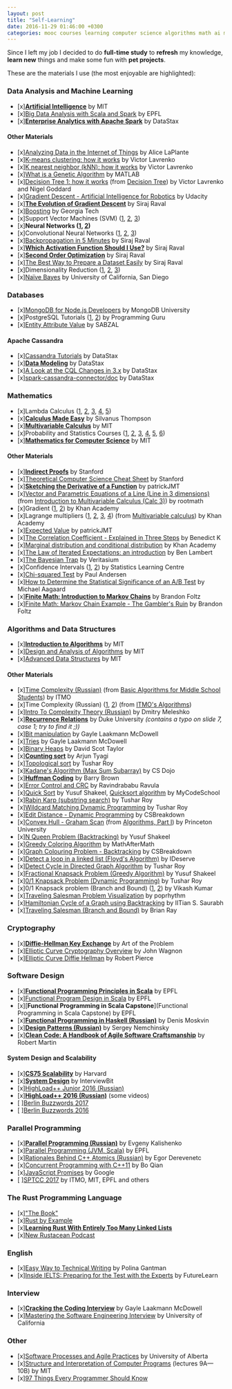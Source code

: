 ```yaml
---
layout: post
title: "Self-Learning"
date: 2016-11-29 01:46:00 +0300
categories: mooc courses learning computer science algorithms math ai ml
---
```


Since I left my job I decided to do **full-time study** to **refresh** my knowledge, **learn new** things and make some fun with **pet projects**.

These are the materials I use (the most enjoyable are highlighted):

### Data Analysis and Machine Learning
- [x][**Artificial Intelligence**](https://www.youtube.com/playlist?list=PLUl4u3cNGP63gFHB6xb-kVBiQHYe_4hSi) by MIT
- [x][Big Data Analysis with Scala and Spark](https://www.coursera.org/learn/big-data-analysys) by EPFL
- [x][**Enterprise Analytics with Apache Spark**](https://academy.datastax.com/resources/getting-started-apache-spark) by DataStax

#### Other Materials
- [x][Analyzing Data in the Internet of Things](http://www.oreilly.com/data/free/analyzing-data-in-the-internet-of-things.csp) by Alice LaPlante
- [x][K-means clustering: how it works](https://www.youtube.com/watch?v=_aWzGGNrcic) by Victor Lavrenko
- [x][K nearest neighbor (kNN): how it works](https://www.youtube.com/watch?v=k_7gMp5wh5A) by Victor Lavrenko
- [x][What is a Genetic Algorithm](https://www.youtube.com/watch?v=1i8muvzZkPw) by MATLAB
- [x][Decision Tree 1: how it works](https://www.youtube.com/watch?v=eKD5gxPPeY0) (from [Decision Tree](https://www.youtube.com/playlist?list=PLBv09BD7ez_4temBw7vLA19p3tdQH6FYO)) by Victor Lavrenko and Nigel Goddard
- [x][Gradient Descent - Artificial Intelligence for Robotics](https://www.youtube.com/watch?v=umAeJ7LMCfU) by Udacity
- [x][**The Evolution of Gradient Descent**](https://www.youtube.com/watch?v=nhqo0u1a6fw) by Siraj Raval
- [x][Boosting](https://www.youtube.com/watch?v=GM3CDQfQ4sw) by Georgia Tech
- [x]Support Vector Machines (SVM) ([1](https://www.youtube.com/watch?v=5zRmhOUjjGY), [2](https://www.youtube.com/watch?v=g8D5YL6cOSE&list=PL2-dafEMk2A7mu0bSksCGMJEmeddU_H4D), [3](https://www.youtube.com/watch?v=SSu00IRRraY&t=4m20s))
- [x]**Neural Networks ([1](https://www.youtube.com/watch?v=ILsA4nyG7I0), [2](https://www.youtube.com/watch?v=h3l4qz76JhQ))**
- [x]Convolutional Neural Networks ([1](https://www.youtube.com/watch?v=C_zFhWdM4ic), [2](https://www.youtube.com/watch?v=py5byOOHZM8), [3](https://www.youtube.com/watch?v=FmpDIaiMIeA))
- [x][Backpropagation in 5 Minutes](https://www.youtube.com/watch?v=q555kfIFUCM) by Siraj Raval
- [x][**Which Activation Function Should I Use?**](https://www.youtube.com/watch?v=-7scQpJT7uo) by Siraj Raval
- [x][**Second Order Optimization**](https://www.youtube.com/watch?v=UIFMLK2nj_w&list=PL2-dafEMk2A7mu0bSksCGMJEmeddU_H4D&t=3m34s) by Siraj Raval
- [x][The Best Way to Prepare a Dataset Easily](https://www.youtube.com/watch?v=0xVqLJe9_CY) by Siraj Raval
- [x]Dimensionality Reduction ([1](https://www.youtube.com/watch?v=yLdOS6xyM_Q), [2](https://www.youtube.com/watch?v=yQsOFWqpjkE&t=4m54s), [3](https://www.youtube.com/watch?v=_UVHneBUBW0))
- [x][Naïve Bayes](https://www.coursera.org/learn/big-data-machine-learning/lecture/RxaqT/naive-bayes) by University of California, San Diego

### Databases
- [x][MongoDB for Node.js Developers](https://university.mongodb.com/courses/M101JS/about) by MongoDB University
- [x]PostgreSQL Tutorials ([1](https://www.youtube.com/playlist?list=PLk1kxccoEnNEtwGZW-3KAcAlhI_Guwh8x), [2](https://www.youtube.com/playlist?list=PLk1kxccoEnNHlAR2ggnzIkOc7jxqI-_w2)) by Programming Guru
- [x][Entity Attribute Value](https://www.youtube.com/watch?v=X5Q9G3pa7I4) by SABZAL

#### Apache Cassandra
- [x][Cassandra Tutorials](https://www.youtube.com/playlist?list=PL3E5AC388940EEC0A) by DataStax
- [x][**Data Modeling**](https://academy.datastax.com/resources/ds220-data-modeling) by DataStax
- [x][A Look at the CQL Changes in 3.x](https://www.youtube.com/watch?v=hcbSVj-7lF0) by DataStax
- [x][spark-cassandra-connector/doc](https://github.com/datastax/spark-cassandra-connector/tree/master/doc) by DataStax

### Mathematics
- [x]Lambda Calculus ([1](https://www.youtube.com/watch?v=S_WzF6BHadc), [2](https://www.youtube.com/watch?v=bEnFk_FBi3E), [3](https://www.youtube.com/watch?v=v1IlyzxP6Sg), [4](https://www.youtube.com/watch?v=Mg1pxUKeWCk), [5](https://www.youtube.com/watch?v=3h0-p4SDHig))
- [x][**Calculus Made Easy**](https://www.amazon.com/Calculus-Made-Easy-Silvanus-Thompson/dp/0312185480) by Silvanus Thompson
- [x][**Multivariable Calculus**](https://www.youtube.com/playlist?list=PL4C4C8A7D06566F38) by MIT
- [x]Probability and Statistics Courses ([1](https://www.youtube.com/playlist?list=PLLssT5z_DsK_WYzNXVjT695FdxRxvlSF8), [2](https://www.youtube.com/playlist?list=PLC58778F28211FA19), [3](https://www.youtube.com/playlist?list=PL1328115D3D8A2566), [4](https://www.edx.org/course/introduction-probability-science-mitx-6-041x-2), [5](https://www.youtube.com/playlist?list=PLLZJnRRqNP6fowumBRW3IYS7odqNkXFQT), [6](https://www.youtube.com/playlist?list=PLD01983098F7E77B7))
- [x][**Mathematics for Computer Science**](https://www.youtube.com/playlist?list=PLB7540DEDD482705B) by MIT

#### Other Materials
- [x][**Indirect Proofs**](https://web.stanford.edu/class/archive/cs/cs103/cs103.1132/lectures/02/Small02.pdf) by Stanford
- [x][Theoretical Computer Science Cheat Sheet](http://web.stanford.edu/~liszt90/acm/cheatsheet.pdf) by Stanford
- [x][**Sketching the Derivative of a Function**](https://www.youtube.com/watch?v=QoTGPUArfTI) by patrickJMT
- [x][Vector and Parametric Equations of a Line (Line in 3 dimensions)](https://www.youtube.com/watch?v=PyPp4QvQY3Q) (from [Introduction to Multivariable Calculus (Calc 3)](https://www.youtube.com/playlist?list=PLQ5YRQFsUCPuP9cyS7_YP_QCWQYd515Gp)) by rootmath
- [x]Gradient ([1](https://www.youtube.com/watch?v=tIpKfDc295M), [2](https://www.youtube.com/watch?v=_-02ze7tf08)) by Khan Academy
- [x]Lagrange multipliers ([1](https://www.youtube.com/watch?v=yuqB-d5MjZA), [2](https://www.youtube.com/watch?v=aep6lwPqm6I), [3](https://www.youtube.com/watch?v=hQ4UNu1P2kw), [4](https://www.youtube.com/watch?v=m-G3K2GPmEQ)) (from [Multivariable calculus](https://www.youtube.com/playlist?list=PLSQl0a2vh4HC5feHa6Rc5c0wbRTx56nF7)) by Khan Academy
- [x][Expected Value](https://www.youtube.com/watch?v=DAjVAEDil_Q) by patrickJMT
- [x][The Correlation Coefficient - Explained in Three Steps](https://www.youtube.com/watch?v=ugd4k3dC_8Y) by Benedict K
- [x][Marginal distribution and conditional distribution](https://www.youtube.com/watch?v=CAXQvTKP8sg) by Khan Academy
- [x][The Law of Iterated Expectations: an introduction](https://www.youtube.com/watch?v=Ki2HpTCPwhM) by Ben Lambert
- [x][The Bayesian Trap](https://www.youtube.com/watch?v=R13BD8qKeTg) by Veritasium
- [x]Confidence Intervals ([1](https://www.youtube.com/watch?v=tFWsuO9f74o), [2](https://www.youtube.com/watch?v=s4SRdaTycaw)) by Statistics Learning Centre
- [x][Chi-squared Test](https://www.youtube.com/watch?v=WXPBoFDqNVk) by Paul Andersen
- [x][How to Determine the Statistical Significance of an A/B Test](https://www.youtube.com/watch?v=AuQXipyv520) by Michael Aagaard
- [x][**Finite Math: Introduction to Markov Chains**](https://www.youtube.com/watch?v=tYaW-1kzTZI&index=24&list=PLIeGtxpvyG-KxMqY8wJ0KoY3ujxf0C856) by Brandon Foltz
- [x][Finite Math: Markov Chain Example - The Gambler's Ruin](https://www.youtube.com/watch?v=afIhgiHVnj0) by Brandon Foltz

### Algorithms and Data Structures
- [x][**Introduction to Algorithms**](https://www.youtube.com/playlist?list=PLUl4u3cNGP61Oq3tWYp6V_F-5jb5L2iHb) by MIT
- [x][Design and Analysis of Algorithms](https://www.youtube.com/playlist?list=PLUl4u3cNGP6317WaSNfmCvGym2ucw3oGp) by MIT
- [x][Advanced Data Structures](https://www.youtube.com/playlist?list=PLUl4u3cNGP61hsJNdULdudlRL493b-XZf) by MIT

#### Other Materials
- [x][Time Complexity (Russian)](https://www.youtube.com/watch?v=IsaS0NmgXlg) (from [Basic Algorithms for Middle School Students](https://www.youtube.com/playlist?list=PLDrmKwRSNx7KcHxyf9hSmF3fTLKSwujkM)) by ITMO
- [x]Time Complexity (Russian) ([1](http://video-storage.openedu.ru/video/sd/0083/PADS-l3atejl24g.mp4), [2](http://video-storage.openedu.ru/video/sd/0083/PADS-007o20mha9.mp4)) (from [ITMO's Algorithms](https://openedu.ru/course/ITMOUniversity/PADS/))
- [x][Intro To Complexity Theory (Russian)](https://www.youtube.com/watch?v=KqDey-zRl6M) by Dmitry Meleshko
- [x][**Recurrence Relations**](https://users.cs.duke.edu/~reif/courses/alglectures/skiena.lectures/lecture3.pdf) by Duke University *(contains a typo on slide 7, case 1; try to find it ;))*
- [x][Bit manipulation](https://www.youtube.com/watch?v=NLKQEOgBAnw) by Gayle Laakmann McDowell
- [x][Tries](https://www.youtube.com/watch?v=zIjfhVPRZCg) by Gayle Laakmann McDowell
- [x][Binary Heaps](https://www.youtube.com/playlist?list=PLSVu1-lON6Lwqj5nDqg8YyD7f4tjLMMBN) by David Scot Taylor
- [x][**Counting sort**](https://www.youtube.com/watch?v=7zuGmKfUt7s) by Arjun Tyagi
- [x][Topological sort](https://www.youtube.com/watch?v=ddTC4Zovtbc) by Tushar Roy
- [x][Kadane's Algorithm (Max Sum Subarray)](https://www.youtube.com/watch?v=86CQq3pKSUw) by CS Dojo
- [x][**Huffman Coding**](https://www.youtube.com/watch?v=ZdooBTdW5bM) by Barry Brown
- [x][Error Control and CRC](https://www.youtube.com/watch?v=LL2QpP4k_HE) by Ravindrababu Ravula
- [x][Quick Sort](https://www.youtube.com/watch?v=3OLTJlwyIqQ) by Yusuf Shakeel, [Quicksort algorithm](https://www.youtube.com/watch?v=COk73cpQbFQ) by MyCodeSchool
- [x][Rabin Karp (substring search)](https://www.youtube.com/watch?v=H4VrKHVG5qI) by Tushar Roy
- [x][Wildcard Matching Dynamic Programming](https://www.youtube.com/watch?v=3ZDZ-N0EPV0) by Tushar Roy
- [x][Edit Distance - Dynamic Programming](https://www.youtube.com/watch?v=xFd5P9nyhTw) by CSBreakdown
- [x][Convex Hull - Graham Scan](https://www.youtube.com/watch?v=0HZaRu5IupM) (from [Algorithms, Part I](https://www.coursera.org/learn/introduction-to-algorithms)) by Princeton University
- [x][N Queen Problem (Backtracking)](https://www.youtube.com/watch?v=lTPIX2Ywo3U) by Yusuf Shakeel
- [x][Greedy Coloring Algorithm](https://www.youtube.com/watch?v=vGjsi8NIpSE) by MathAfterMath
- [x][Graph Colouring Problem - Backtracking](https://www.youtube.com/watch?v=miCYGGrTwFU) by CSBreakdown
- [x][Detect a loop in a linked list (Floyd's Algorithm)](https://www.youtube.com/watch?v=apIw0Opq5nk) by IDeserve
- [x][Detect Cycle in Directed Graph Algorithm](https://www.youtube.com/watch?v=rKQaZuoUR4M) by Tushar Roy
- [x][Fractional Knapsack Problem (Greedy Algorithm)](https://www.youtube.com/watch?v=_08myilrxq8) by Yusuf Shakeel
- [x][0/1 Knapsack Problem (Dynamic Programming)](https://www.youtube.com/watch?v=8LusJS5-AGo) by Tushar Roy
- [x]0/1 Knapsack problem (Branch and Bound) ([1](https://www.youtube.com/watch?v=slayHO7gKEQ), [2](https://www.youtube.com/watch?v=qwC7bS_pBMs)) by Vikash Kumar
- [x][Traveling Salesman Problem Visualization](https://www.youtube.com/watch?v=SC5CX8drAtU) by poprhythm
- [x][Hamiltonian Cycle of a Graph using Backtracking](https://www.youtube.com/watch?v=naYLw94Qi6U) by IITian S. Saurabh
- [x][Traveling Salesman (Branch and Bound)](https://www.youtube.com/watch?v=JQW-0d1-Ttw) by Brian Ray

### Cryptography
- [x][**Diffie-Hellman Key Exchange**](https://www.youtube.com/watch?v=YEBfamv-_do) by Art of the Problem
- [x][Elliptic Curve Cryptography Overview](https://www.youtube.com/watch?v=dCvB-mhkT0w) by John Wagnon
- [x][Elliptic Curve Diffie Hellman](https://www.youtube.com/watch?v=F3zzNa42-tQ) by Robert Pierce

### Software Design
- [x][**Functional Programming Principles in Scala**](https://www.coursera.org/learn/progfun1) by EPFL
- [x][Functional Program Design in Scala](https://www.coursera.org/learn/progfun2) by EPFL
- [x][**Functional Programming in Scala Capstone**](Functional Programming in Scala Capstone) by EPFL
- [x][**Functional Programming in Haskell (Russian)**](https://stepik.org/course/Функциональное-программирование-на-языке-Haskell-75) by Denis Moskvin
- [x][**Design Patterns (Russian)**](https://www.youtube.com/playlist?list=PLmqFxxywkatStbd9hdzVOS1hZa9dc56k4) by Sergey Nemchinsky
- [x][**Clean Code: A Handbook of Agile Software Craftsmanship**](https://www.amazon.com/Clean-Code-Handbook-Software-Craftsmanship/dp/0132350882) by Robert Martin

#### System Design and Scalability
- [x][**CS75 Scalability**](https://www.youtube.com/watch?v=-W9F__D3oY4) by Harvard
- [x][**System Design**](https://www.interviewbit.com/courses/system-design) by InterviewBit
- [x][HighLoad++ Junior 2016 (Russian)](https://www.youtube.com/playlist?list=PLH-XmS0lSi_wqiZEPsRCjRsVxWQSasTnP)
- [x][**HighLoad++ 2016 (Russian)**](https://www.youtube.com/playlist?list=PLH-XmS0lSi_yLq2XS2Y1DScY6NPbQj4Dt) (some videos)
- [ ][Berlin Buzzwords 2017](https://www.youtube.com/playlist?list=PLq-odUc2x7i-9Nijx-WfoRMoAfHC9XzTt)
- [ ][Berlin Buzzwords 2016](https://www.youtube.com/playlist?list=PLq-odUc2x7i_-qsarQo7MNsrYz3rlXGMu)

### Parallel Programming
- [x][**Parallel Programming (Russian)**](https://www.youtube.com/playlist?list=PLlb7e2G7aSpQCPeKTcVBHJns_JOxrc_fT) by Evgeny Kalishenko
- [x][Parallel Programming (JVM, Scala)](https://www.coursera.org/learn/parprog1) by EPFL
- [x][Rationales Behind C++ Atomics (Russian)](https://www.youtube.com/watch?v=_-3syPxgwqs) by Egor Derevenetc
- [x][Concurrent Programming with C++11](https://www.youtube.com/playlist?list=PL5jc9xFGsL8E12so1wlMS0r0hTQoJL74M) by Bo Qian
- [x][JavaScript Promises](https://www.udacity.com/course/javascript-promises--ud898) by Google
- [ ][SPTCC 2017](http://neerc.ifmo.ru/sptcc/courses.html) by ITMO, MIT, EPFL and others

### The Rust Programming Language
- [x]["The Book"](https://doc.rust-lang.org/book)
- [x][Rust by Example](http://rustbyexample.com)
- [x][**Learning Rust With Entirely Too Many Linked Lists**](http://cglab.ca/~abeinges/blah/too-many-lists/book)
- [x][New Rustacean Podcast](http://www.newrustacean.com/show_notes/index.html)

### English
- [x][Easy Way to Technical Writing](https://stepik.org/course/Easy-way-to-technical-writing-684) by Polina Gantman
- [x][Inside IELTS: Preparing for the Test with the Experts](https://www.futurelearn.com/courses/cambridge-english-ielts) by FutureLearn

### Interview
- [x][**Cracking the Coding Interview**](https://www.amazon.com/Cracking-Coding-Interview-Programming-Questions/dp/0984782850) by Gayle Laakmann McDowell
- [x][Mastering the Software Engineering Interview](https://www.coursera.org/learn/cs-tech-interview) by University of California

### Other
- [x][Software Processes and Agile Practices](https://www.coursera.org/learn/software-processes-and-agile-practices) by University of Alberta
- [x][Structure and Interpretation of Computer Programs](https://www.youtube.com/playlist?list=PL8FE88AA54363BC46) (lectures 9A—10B) by MIT
- [x][97 Things Every Programmer Should Know](https://97-things-every-x-should-know.gitbooks.io/97-things-every-programmer-should-know/en/index.html)
